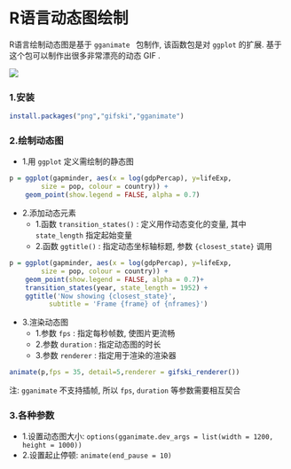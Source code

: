 # R语言动态图绘制

R语言绘制动态图是基于 ```gganimate ``` 包制作, 该函数包是对 `ggplot` 的扩展. 基于这个包可以制作出很多非常漂亮的动态 GIF .

![](https://jacklv999.github.io/mytest/pic/3.gif)

### 1.安装

```R
install.packages("png","gifski","gganimate")
```

### 2.绘制动态图

- 1.用 `ggplot` 定义需绘制的静态图

```R
p = ggplot(gapminder, aes(x = log(gdpPercap), y=lifeExp,
		size = pop, colour = country)) +
	geom_point(show.legend = FALSE, alpha = 0.7)
```

- 2.添加动态元素
    - 1.函数 `transition_states()` : 定义用作动态变化的变量, 其中`state_length` 指定起始变量
    - 2.函数 `ggtitle()` : 指定动态坐标轴标题, 参数 `{closest_state}` 调用

```R
p = ggplot(gapminder, aes(x = log(gdpPercap), y=lifeExp,
		size = pop, colour = country)) +
	geom_point(show.legend = FALSE, alpha = 0.7)+
	transition_states(year, state_length = 1952) +
	ggtitle('Now showing {closest_state}',
          subtitle = 'Frame {frame} of {nframes}')
```

- 3.渲染动态图
    - 1.参数 `fps` : 指定每秒帧数, 使图片更流畅
    - 2.参数 `duration` : 指定动态图的时长
    - 3.参数 `renderer` : 指定用于渲染的渲染器

```R
animate(p,fps = 35, detail=5,renderer = gifski_renderer())
```

注: `gganimate` 不支持插帧, 所以 `fps`, `duration` 等参数需要相互契合

### 3.各种参数

- 1.设置动态图大小: `options(gganimate.dev_args = list(width = 1200, height = 1000))`
- 2.设置起止停顿: `animate(end_pause = 10)` 